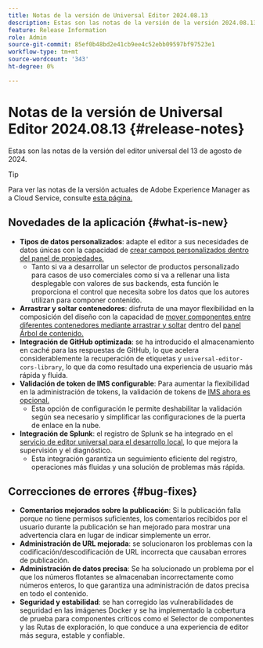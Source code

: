 ```yaml
---
title: Notas de la versión de Universal Editor 2024.08.13
description: Estas son las notas de la versión de la versión 2024.08.13 del Editor universal.
feature: Release Information
role: Admin
source-git-commit: 85ef0b48bd2e41cb9ee4c52ebb09597bf97523e1
workflow-type: tm+mt
source-wordcount: '343'
ht-degree: 0%

---
```



# Notas de la versión de Universal Editor 2024.08.13 {#release-notes}

Estas son las notas de la versión del editor universal del 13 de agosto de 2024.

>[!TIP]
>
>Para ver las notas de la versión actuales de Adobe Experience Manager as a Cloud Service, consulte [esta página.](/help/release-notes/release-notes-cloud/release-notes-current.md)

## Novedades de la aplicación {#what-is-new}

* **Tipos de datos personalizados**: adapte el editor a sus necesidades de datos únicas con la capacidad de [crear campos personalizados dentro del panel de propiedades.](https://developer.adobe.com/uix/docs/services/aem-universal-editor/api/item-types-renderers/)
   * Tanto si va a desarrollar un selector de productos personalizado para casos de uso comerciales como si va a rellenar una lista desplegable con valores de sus backends, esta función le proporciona el control que necesita sobre los datos que los autores utilizan para componer contenido.
* **Arrastrar y soltar contenedores**: disfruta de una mayor flexibilidad en la composición del diseño con la capacidad de [mover componentes entre diferentes contenedores mediante arrastrar y soltar](/help/sites-cloud/authoring/universal-editor/authoring.md#reordering-components) dentro del [panel Árbol de contenido.](/help/sites-cloud/authoring/universal-editor/navigation.md#content-tree-mode)
* **Integración de GitHub optimizada**: se ha introducido el almacenamiento en caché para las respuestas de GitHub, lo que acelera considerablemente la recuperación de etiquetas y `universal-editor-cors-library`, lo que da como resultado una experiencia de usuario más rápida y fluida.
* **Validación de token de IMS configurable**: Para aumentar la flexibilidad en la administración de tokens, la validación de tokens de [IMS ahora es opcional.](/help/implementing/universal-editor/local-dev.md#setting-up-service)
   * Esta opción de configuración le permite deshabilitar la validación según sea necesario y simplificar las configuraciones de la puerta de enlace en la nube.
* **Integración de Splunk**: el registro de Splunk se ha integrado en el [servicio de editor universal para el desarrollo local](/help/implementing/universal-editor/local-dev.md#setting-up-service), lo que mejora la supervisión y el diagnóstico.
   * Esta integración garantiza un seguimiento eficiente del registro, operaciones más fluidas y una solución de problemas más rápida.

## Correcciones de errores {#bug-fixes}

* **Comentarios mejorados sobre la publicación**: Si la publicación falla porque no tiene permisos suficientes, los comentarios recibidos por el usuario durante la publicación se han mejorado para mostrar una advertencia clara en lugar de indicar simplemente un error.
* **Administración de URL mejorada**: se solucionaron los problemas con la codificación/descodificación de URL incorrecta que causaban errores de publicación.
* **Administración de datos precisa**: Se ha solucionado un problema por el que los números flotantes se almacenaban incorrectamente como números enteros, lo que garantiza una administración de datos precisa en todo el contenido.
* **Seguridad y estabilidad**: se han corregido las vulnerabilidades de seguridad en las imágenes Docker y se ha implementado la cobertura de prueba para componentes críticos como el Selector de componentes y las Rutas de exploración, lo que conduce a una experiencia de editor más segura, estable y confiable.
